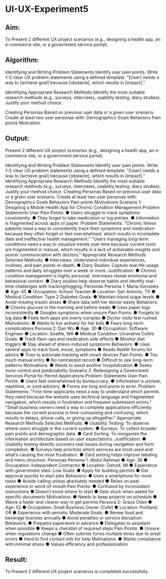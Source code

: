 # UI-UX-Experiment5

## Aim:
To Present 2 different UX project scenarios (e.g., designing a health app, an e-commerce site, or a government service portal).

## Algorithm:
Identifying and Writing Problem Statements Identify user pain points. Write 1–2 clear UX problem statements using a defined template: "[User] needs a way to [achieve goal] because [obstacle], which results in [impact]."

Identifying Appropriate Research Methods Identify the most suitable research methods (e.g., surveys, interviews, usability testing, diary studies). Justify your method choice.

Creating Personas Based on previous user data or a given user scenario. Create at least two user personas with: Demographics Goals Behaviors Pain points Motivation

## Output:
Present 2 different UX project scenarios (e.g., designing a health app, an e-commerce site, or a government service portal).

Identifying and Writing Problem Statements Identify user pain points. Write 1–2 clear UX problem statements using a defined template: "[User] needs a way to [achieve goal] because [obstacle], which results in [impact]."
Identifying Appropriate Research Methods Identify the most suitable research methods (e.g., surveys, interviews, usability testing, diary studies). Justify your method choice.
Creating Personas Based on previous user data or a given user scenario. Create at least two user personas with: Demographics Goals Behaviors Pain points Motivations Scenario 1: Designing a Mobile Health App for Chronic Condition Management
Problem Statements User Pain Points: ● Users struggle to track symptoms consistently. ● They forget to take medication or log entries. ● Information is fragmented across apps or paper. Problem Statements:
"Chronic illness patients need a way to consistently track their symptoms and medication because they often forget or feel overwhelmed, which results in incomplete data and ineffective health management."
"Users managing long-term conditions need a way to visualize trends over time because current tools are fragmented or manual, which results in a lack of actionable insights and poorer communication with doctors."
Appropriate Research Methods Selected Methods: ● Interviews: Understand individual experiences, routines, and pain points in-depth. ● Diary Studies: Capture real-life usage patterns and daily struggles over a week or more. Justification: ● Chronic condition management is highly personal; interviews reveal emotional and behavioral context. ● Diary studies help observe habits and identify real-time challenges with tracking/logging.
Personas Persona 1: Maria Gonzales ● Age: 45 ● Occupation: School Teacher ● Location: San Antonio, TX ● Medical Condition: Type 2 Diabetes Goals: ● Maintain blood sugar levels ● Avoid missing insulin doses ● Share data with her doctor easily Behaviors: ● Checks glucose in the morning and before meals ● Uses paper logs inconsistently ● Googles symptoms when unsure Pain Points: ● Forgets to log data ● Feels tech apps are overly complex ● Doctor visits feel rushed Motivations: ● Wants to live actively for her kids ● Fears long-term complications Persona 2: Dan Wu ● Age: 30 ● Occupation: Software Engineer ● Location: Seattle, WA ● Medical Condition: Ulcerative Colitis Goals: ● Track flare-ups and medication side effects ● Monitor diet triggers ● Stay ahead of stress-induced symptoms Behaviors: ● Uses several apps to track food, mood, symptoms ● Reads Reddit forums for advice ● Tries to automate tracking with smart devices Pain Points: ● Too much manual entry ● No centralized record ● Difficult to see long-term patterns Motivations: ● Wants to avoid another hospitalization ● Seeks more control and predictability Scenario 2: Redesigning a Government Services Portal for Permit Applications
Problem Statements User Pain Points: ● Users feel overwhelmed by bureaucracy. ● Information is unclear, repetitive, or contradictory. ● Forms are long and prone to error. Problem Statements:
"First-time applicants need a way to understand which permits they need because the website uses technical language and fragmented navigation, which results in frustration and frequent submission errors."
"Small business owners need a way to complete applications efficiently because the current process is time-consuming and confusing, which results in delays, phone calls, or giving up altogether."
Appropriate Research Methods Selected Methods: ● Usability Testing: To observe where users struggle in the current system. ● Surveys: To collect broader pain points and demographic data. ● Card Sorting: To reorganize the information architecture based on user expectations. Justification: ● Usability testing directly uncovers real issues during navigation and form completion. ● Surveys help prioritize which services are most used and what’s causing the most frustration. ● Card sorting helps improve labeling and menu structure.
Personas Persona 1: Abdul Rahman ● Age: 38 ● Occupation: Independent Contractor ● Location: Detroit, MI ● Experience with government sites: Low Goals: ● Apply for building permits ● Get approval quickly to start jobs Behaviors: ● Uses a smartphone for most tasks ● Avoids calling unless absolutely needed ● Relies on past experience or word-of-mouth Pain Points: ● Confused by inconsistent instructions ● Doesn’t know where to start ● Gets stuck when asked for specific documents Motivations: ● Needs to keep projects on schedule ● Wants a faster and clearer way to get permits Persona 2: Grace Chen ● Age: 52 ● Occupation: Small Business Owner (Café) ● Location: Portland, OR ● Experience with permits: Moderate Goals: ● Renew food and beverage licenses annually ● Avoid penalties or service disruption Behaviors: ● Prepares paperwork in advance ● Delegates to assistant when possible ● Keeps a checklist of required steps Pain Points: ● Unsure when regulations change ● Often submits forms multiple times due to small errors ● Hard to find contact info for help Motivations: ● Wants compliance with minimal stress ● Values efficiency and professionalism

## Result:
To Present 2 different UX project scenarios is completed successfully
